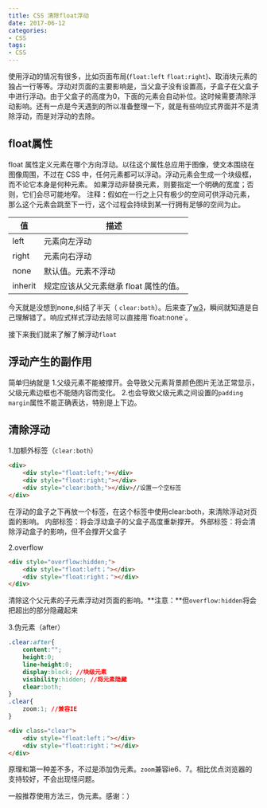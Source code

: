```yaml
---
title: CSS 清除float浮动
date: 2017-06-12
categories:
- CSS
tags:
- CSS
---
```


使用浮动的情况有很多，比如页面布局(`float:left` `float:right`)、取消块元素的独占一行等等。浮动对页面的主要影响是，当父盒子没有设置高，子盒子在父盒子中进行浮动。由于父盒子的高度为0，下面的元素会自动补位。这时候需要清除浮动影响。还有一点是今天遇到的所以准备整理一下，就是有些响应式界面并不是清除浮动，而是对浮动的去除。

<!--more-->

## float属性

float 属性定义元素在哪个方向浮动。以往这个属性总应用于图像，使文本围绕在图像周围，不过在 CSS 中，任何元素都可以浮动。浮动元素会生成一个块级框，而不论它本身是何种元素。
如果浮动非替换元素，则要指定一个明确的宽度；否则，它们会尽可能地窄。
注释：假如在一行之上只有极少的空间可供浮动元素，那么这个元素会跳至下一行，这个过程会持续到某一行拥有足够的空间为止。

值 | 描述
-------|-------
left | 元素向左浮动
right | 元素向右浮动
none | 默认值。元素不浮动
inherit | 规定应该从父元素继承 float 属性的值。

今天就是没想到none,纠结了半天（	`clear:both`）。后来查了[w3]('http://www.w3school.com.cn/cssref/pr_class_float.asp')，瞬间就知道是自己理解错了。响应式样式浮动去除可以直接用`float:none`。

接下来我们就来了解了解浮动`float`
## 浮动产生的副作用

简单归纳就是
1.父级元素不能被撑开。会导致父元素背景颜色图片无法正常显示，父级元素边框也不能随内容而变化。
2.也会导致父级元素之间设置的`padding` `margin`属性不能正确表达，特别是上下边。

## 清除浮动

1.加额外标签（`clear:both`）

```html
<div>
	<div style="float:left;"></div>
	<div style="float:right;"></div>
	<div style="clear:both;"></div>//设置一个空标签
</div>
```

在浮动的盒子之下再放一个标签，在这个标签中使用clear:both，来清除浮动对页面的影响。
内部标签：将会浮动盒子的父盒子高度重新撑开。
外部标签：将会清除浮动盒子的影响，但不会撑开父盒子

2.overflow

```html
<div style="overflow:hidden;">
	<div style="float:left；"></div>
	<div style="float:right；"></div>
</div>
```

清除这个父元素的子元素浮动对页面的影响。**注意：**但`overflow:hidden`将会把超出的部分隐藏起来

3.伪元素（after）


```css
.clear:after{
	content:"";
	height:0;
	line-height:0;
	display:block; //块级元素
	visibility:hidden; //将元素隐藏
	clear:both;
}
.clear{
	zoom:1; //兼容IE
}
```

```html
<div class="clear">
	<div style="float:left；"></div>
	<div style="float:right；"></div>
</div>

```


原理和第一种差不多，不过是添加伪元素。`zoom`兼容ie6、7。相比优点浏览器的支持较好，不会出现怪问题。


一般推荐使用方法三，伪元素。感谢：）


